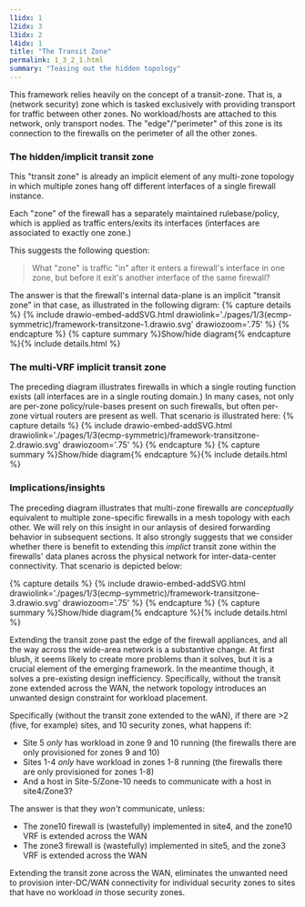 ```yaml
---
l1idx: 1
l2idx: 3
l3idx: 2
l4idx: 1
title: "The Transit Zone"
permalink: 1_3_2_1.html
summary: "Teasing out the hidden topology"
---
```


This framework relies heavily on the concept of a transit-zone.  That is, a (network security) zone which is tasked exclusively with providing transport for traffic between other zones.  No workload/hosts are attached to this network, only transport nodes.  The "edge"/"perimeter" of this zone is its connection to the firewalls on the perimeter of all the other zones.

### The hidden/implicit transit zone
This "transit zone" is already an implicit element of any multi-zone topology in which multiple zones hang off different interfaces of a single firewall instance.  

Each "zone" of the firewall has a separately maintained rulebase/policy, which is applied as traffic enters/exits its interfaces (interfaces are associated to exactly one zone.)

This suggests the following question: 

> What "zone" is traffic "in" after it enters a firewall's interface in one zone, but before it exit's another interface of the same firewall?  


The answer is that the firewall's internal data-plane is an implicit "transit zone" in that case, as illustrated in the following digram:
{% capture details %}
{% include drawio-embed-addSVG.html drawiolink='./pages/1/3(ecmp-symmetric)/framework-transitzone-1.drawio.svg' drawiozoom='.75' %}
{% endcapture %}
{% capture summary %}Show/hide diagram{% endcapture %}{% include details.html %}

### The multi-VRF implicit transit zone
The preceding diagram illustrates firewalls in which a single routing function exists (all interfaces are in a single routing domain.) In many cases, not only are per-zone policy/rule-bases present on such firewalls, but often per-zone virtual routers are present as well.  That scenario is illustrated here:
{% capture details %}
{% include drawio-embed-addSVG.html drawiolink='./pages/1/3(ecmp-symmetric)/framework-transitzone-2.drawio.svg' drawiozoom='.75' %}
{% endcapture %}
{% capture summary %}Show/hide diagram{% endcapture %}{% include details.html %}

### Implications/insights

The preceding diagram illustrates that multi-zone firewalls are *conceptually* equivalent to multiple zone-specific firewalls in a mesh topology with each other. We will rely on this insight in our anlaysis of desired forwarding behavior in subsequent sections.  It also strongly suggests that we consider whether there is benefit to extending this *implict* transit zone within the firewalls' data planes across the physical network for inter-data-center connectivity.  That scenario is depicted below:

{% capture details %}
{% include drawio-embed-addSVG.html drawiolink='./pages/1/3(ecmp-symmetric)/framework-transitzone-3.drawio.svg' drawiozoom='.75' %}
{% endcapture %}
{% capture summary %}Show/hide diagram{% endcapture %}{% include details.html %}

Extending the transit zone past the edge of the firewall appliances, and all the way across the wide-area network is a substantive change.  At first blush, it seems likely to create more problems than it solves, but it is a crucial element of the emerging framework.  In the meantime though, it solves a pre-existing design inefficiency.  Specifically, without the transit zone extended across the WAN, the network topology introduces an unwanted design constraint for workload placement.

Specifically (without the transit zone extended to the wAN), if there are >2 (five, for example) sites, and 10 security zones, what happens if:
- Site 5 *only* has workload in zone 9 and 10 running (the firewalls there are only provisioned for zones 9 and 10)
- Sites 1-4 *only* have workload in zones 1-8 running (the firewalls there are only provisioned for zones 1-8)
- And a host in Site-5/Zone-10 needs to communicate with a host in site4/Zone3?

The answer is that they *won't* communicate, unless:
- The zone10 firewall is (wastefully) implemented in site4, and the zone10 VRF is extended across the WAN
- The zone3 firewall is (wastefully) implemented in site5, and the zone3 VRF is extended across the WAN

Extending the transit zone across the WAN, eliminates the unwanted need to provision inter-DC/WAN connectivity for individual security zones to sites that have no workload *in* those security zones.
